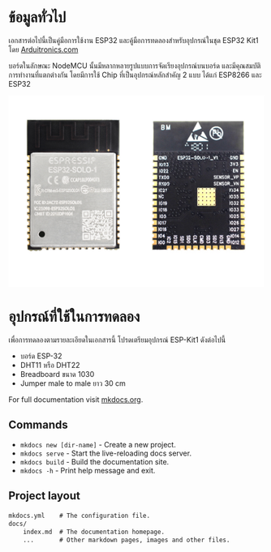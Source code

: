 # ข้อมูลทั่วไป
เอกสารต่อไปนี้เป็นคู่มือการใช้งาน ESP32 และคู้มือการทดลองสำหรับอุปกรณ์ในชุด ESP32 Kit1 โดย [Arduitronics.com](https://www.arduitronics.com) 

บอร์ดในลักษณะ NodeMCU นั้นมีหลากหลายรูปแบบการจัดเรียงอุปกรณ์บนบอร์ด และมีคุณสมบัติการทำงานที่แตกต่างกัน โดยมีการใช้ Chip ที่เป็นอุปกรณ์หลักสำคัญ 2 แบบ ได้แก่ ESP8266 และ ESP32

![ESP32 solo1 โดย Espressif!](/docs/img/ESP32_solo1.jpeg "ESP32")


# อุปกรณ์ที่ใช้ในการทดลอง
เพื่อการทดลองตามรายละเอียดในเอกสารนี้ โปรดเตรียมอุปกรณ์ ESP-Kit1 ดังต่อไปนี้

* บอร์ด ESP-32
* DHT11 หรือ DHT22 
* Breadboard ขนาด 1030
* Jumper male to male ยาว 30 cm



For full documentation visit [mkdocs.org](https://www.mkdocs.org).

## Commands

* `mkdocs new [dir-name]` - Create a new project.
* `mkdocs serve` - Start the live-reloading docs server.
* `mkdocs build` - Build the documentation site.
* `mkdocs -h` - Print help message and exit.

## Project layout

    mkdocs.yml    # The configuration file.
    docs/
        index.md  # The documentation homepage.
        ...       # Other markdown pages, images and other files.
